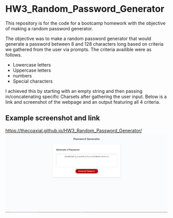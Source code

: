 # HW3_Random_Password_Generator
This repository is for the code for a bootcamp homework with the objective of making a random password generator. 

The objective was to make a random password generator that would generate a password between 8 and 128 characters long based on criteria we gathered from the user via prompts. 
The criteria availible were as follows. 

* Lowercase letters
* Uppercase letters
* numbers
* Special characters

I achieved this by starting with an empty string and then passing in/concatenating specific Charsets after gathering the user input. Below is a link and screenshot of the webpage and an output featuring all 4 criteria. 

## Example screenshot and link
https://thecoaxial.github.io/HW3_Random_Password_Generator/
![Screenshot](Screenshot.PNG)
